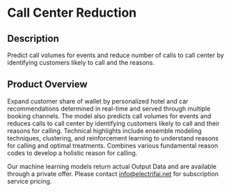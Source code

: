 # Call Center Reduction

## Description
Predict call volumes for events and reduce number of calls to call center by identifying customers likely to call and the reasons.

## Product Overview
Expand customer share of wallet by personalized hotel and car recommendations determined in real-time and served through multiple booking channels. The model also predicts call volumes for events and reduces calls to call center by identifying customers likely to call and their reasons for calling. Technical highlights include ensemble modeling techniques, clustering, and reinforcement learning to understand reasons for calling and optimal treatments. Combines various fundamental reason codes to develop a holistic reason for calling.

Our machine learning models return actual Output Data and are available through a private offer. Please contact info@electrifai.net for subscription service pricing.
